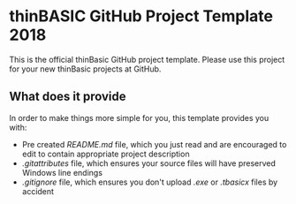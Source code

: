 # thinBASIC GitHub Project Template 2018

This is the official thinBasic GitHub project template.
Please use this project for your new thinBasic projects at GitHub.

## What does it provide
In order to make things more simple for you, this template provides you with:
* Pre created *README.md* file, which you just read and are encouraged to edit to contain appropriate project description
* *.gitattributes* file, which ensures your source files will have preserved Windows line endings
* *.gitignore* file, which ensures you don't upload *.exe* or *.tbasicx* files by accident
